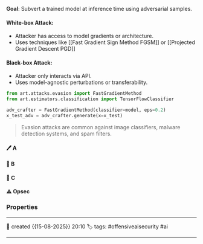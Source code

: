 
**Goal**: Subvert a trained model at inference time using adversarial samples.

#### [](https://redteamleaders.coursestack.com/courses/4cc576dd-934b-4289-a100-8a233fe07ef2/take/13-adversarial-ml-techniques-for-offensive-operations#user-content-white-box-attack)White-box Attack:

- Attacker has access to model gradients or architecture.
- Uses techniques like [[Fast Gradient Sign Method FGSM]] or [[Projected Gradient Descent PGD]]

#### [](https://redteamleaders.coursestack.com/courses/4cc576dd-934b-4289-a100-8a233fe07ef2/take/13-adversarial-ml-techniques-for-offensive-operations#user-content-black-box-attack)Black-box Attack:

- Attacker only interacts via API.
- Uses model-agnostic perturbations or transferability.

```python
from art.attacks.evasion import FastGradientMethod
from art.estimators.classification import TensorFlowClassifier

adv_crafter = FastGradientMethod(classifier=model, eps=0.2)
x_test_adv = adv_crafter.generate(x=x_test)
```

> Evasion attacks are common against image classifiers, malware detection systems, and spam filters.


#### 🖊️ A


#### 📔 B


####  📗 C


#### ⚠ Opsec




### Properties
---
📆 created   {{15-08-2025}} 20:10
🏷️ tags: #offensiveaisecurity #ai

---

